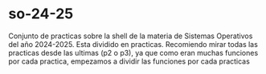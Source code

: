 # so-24-25
Conjunto de practicas sobre la shell de la materia de Sistemas Operativos del año 2024-2025. Esta dividido en practicas. Recomiendo mirar todas las practicas desde las ultimas (p2 o p3), ya que como eran muchas funciones por cada practica, empezamos a dividir las funciones por cada practicas
